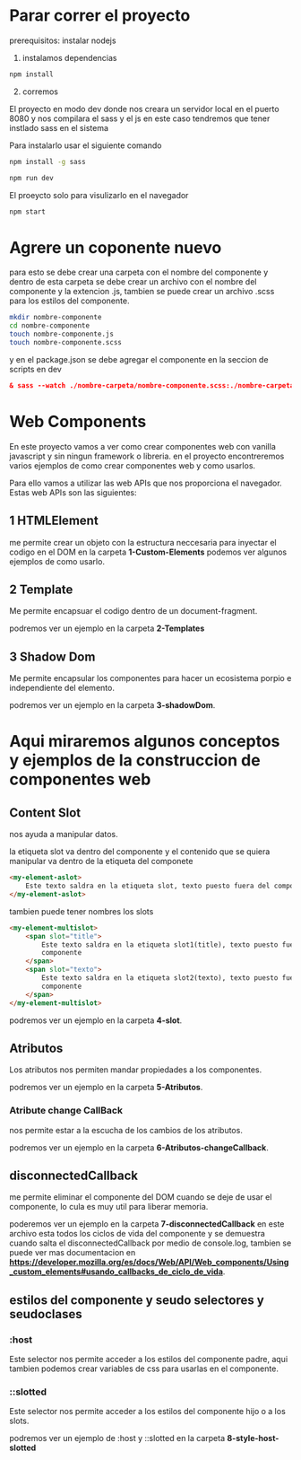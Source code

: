 # Parar correr el proyecto

prerequisitos: instalar nodejs

1. instalamos dependencias

```bash
npm install
```

2. corremos

El proyecto en modo dev donde nos creara un servidor local en el puerto 8080 y nos compilara el sass y el js
en este caso tendremos que tener instlado sass en el sistema

Para instalarlo usar el siguiente comando

```bash
npm install -g sass
```

```bash
npm run dev
```

El proeycto solo para visulizarlo en el navegador

```bash
npm start
```

# Agrere un coponente nuevo

para esto se debe crear una carpeta con el nombre del componente y dentro de esta carpeta se debe crear un archivo con el nombre del componente y la extencion .js, tambien se puede crear un archivo .scss para los estilos del componente.

```bash
mkdir nombre-componente
cd nombre-componente
touch nombre-componente.js
touch nombre-componente.scss
```

y en el package.json se debe agregar el componente en la seccion de scripts en dev

```json
& sass --watch ./nombre-carpeta/nombre-componente.scss:./nombre-carpeta/nombre-componente.css
```

# Web Components

En este proyecto vamos a ver como crear componentes web con vanilla javascript y sin ningun framework o libreria. en el proyecto encontreremos varios ejemplos de como crear componentes web y como usarlos.

Para ello vamos a utilizar las web APIs que nos proporciona el navegador. Estas web APIs son las siguientes:

## 1 HTMLElement

me permite crear un objeto con la estructura neccesaria para inyectar el codigo en el DOM
en la carpeta **1-Custom-Elements** podemos ver algunos ejemplos de como usarlo.

## 2 Template

Me permite encapsuar el codigo dentro de un document-fragment.

podremos ver un ejemplo en la carpeta **2-Templates**

## 3 Shadow Dom

Me permite encapsular los componentes para hacer un ecosistema porpio e independiente del elemento.

podremos ver un ejemplo en la carpeta **3-shadowDom**.

# Aqui miraremos algunos conceptos y ejemplos de la construccion de componentes web

## Content Slot

nos ayuda a manipular datos.

la etiqueta slot va dentro del componente y el contenido que se quiera manipular va dentro de la etiqueta del componete

```html
<my-element-aslot>
    Este texto saldra en la etiqueta slot, texto puesto fuera del componente
</my-element-aslot>
```

tambien puede tener nombres los slots

```html
<my-element-multislot>
    <span slot="title">
        Este texto saldra en la etiqueta slot1(title), texto puesto fuera del
        componente
    </span>
    <span slot="texto">
        Este texto saldra en la etiqueta slot2(texto), texto puesto fuera del
        componente
    </span>
</my-element-multislot>
```

podremos ver un ejemplo en la carpeta **4-slot**.

## Atributos

Los atributos nos permiten mandar propiedades a los componentes.

podremos ver un ejemplo en la carpeta **5-Atributos**.

### Atribute change CallBack

nos permite estar a la escucha de los cambios de los atributos.

podremos ver un ejemplo en la carpeta **6-Atributos-changeCallback**.

## disconnectedCallback

me permite eliminar el componente del DOM cuando se deje de usar el componente, lo cula es muy util para liberar memoria.

poderemos ver un ejemplo en la carpeta **7-disconnectedCallback** en este archivo esta todos los ciclos de vida del componente y se demuestra cuando salta el disconnectedCallback por medio de console.log, tambien se puede ver mas documentacion en **https://developer.mozilla.org/es/docs/Web/API/Web_components/Using_custom_elements#usando_callbacks_de_ciclo_de_vida**.

## estilos del componente y seudo selectores y seudoclases

### :host

Este selector nos permite acceder a los estilos del componente padre, aqui tambien podemos crear variables de css para usarlas en el componente.

### ::slotted

Este selector nos permite acceder a los estilos del componente hijo o a los slots.

podremos ver un ejemplo de :host y ::slotted en la carpeta **8-style-host-slotted**
